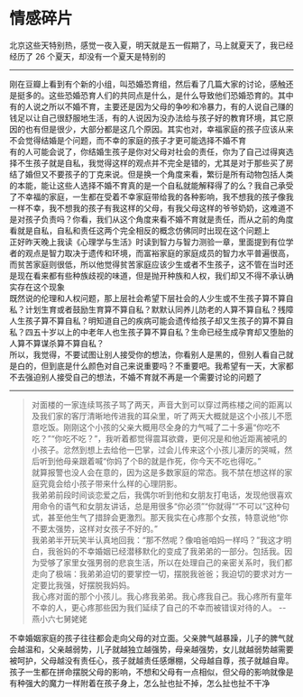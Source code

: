 # 情感碎片

北京这些天特别热，感觉一夜入夏，明天就是五一假期了，马上就夏天了，我已经经历了 26 个夏天，却没有一个夏天是特别的  

----

刚在豆瓣上看到有个新的小组，叫恐婚恐育组，然后看了几篇大家的讨论，感触还是挺多的。这些恐婚恐育人们的共同点是什么，是什么导致他们恐婚恐育的。其中有的人说之所以不婚不育，主要还是因为父母的争吵和冷暴力，有的人说自己赚的钱足以让自己很舒服地生活，有的人说因为没办法给与孩子好的教育环境，其它原因的也有但是很少，大部分都是这几个原因。其实也对，幸福家庭的孩子应该从来不会觉得结婚是个问题，而不幸的家庭的孩子才更可能选择不婚不育  
有的人可能会说了，你结婚生孩子是你对父母对社会的责任，你为了自己过得爽选择不生孩子就是自私，我觉得这样的观点并不完全是错的，尤其是对于那些买了房结了婚但又不要孩子的丁克来说。但是换一个角度来看，繁衍是所有动物包括人类的本能，能让这些人选择不婚不育真的是一个自私就能解释得了的么？我自己承受了不幸福的家庭，一生都在受着不幸家庭带给我的各种影响，我不想我的孩子像我一样不幸，我不想我的孩子有我这样的父母，有我父母这样的爷爷奶奶，这难道不是对孩子负责吗？你看，我们从这个角度来看不婚不育就是责任，而从之前的角度看就是自私，自私和责任这两个完全相反的概念仿佛同时出现在这个问题上  
正好昨天晚上我读《心理学与生活》时读到智力与智力测验一章，里面提到有位学者的观点是智力取决于遗传和环境，而富裕家庭的家庭成员的智力水平普遍很高，而贫苦家庭则很低，所以他觉得贫苦家庭应该少生或者不生孩子，这不管在当时还是现在看来都有些种族歧视的味道，但是抛开种族和人权，我们却又不得不承认确实存在这个现象  
既然说的伦理和人权问题，那上层社会希望下层社会的人少生或不生孩子算不算自私？计划生育或者鼓励生育算不算自私？默默认同养儿防老的人算不算自私？残障人生孩子算不算自私？明知道自己的疾病可能会遗传给孩子却又生孩子的算不算自私？四五十岁以上的中老年人也生孩子算不算自私？生命已经生成孕育却又堕胎的人算不算谋杀算不算自私？  
所以，我觉得，不要试图让别人接受你的想法，你看别人是黑的，但别人看自己就是白的，但到底是什么颜色对自己来说重要吗？不重要吧。我希望有一天，大家都不去强迫别人接受自己的想法，不婚不育就不再是一个需要讨论的问题了  

----  

> 对面楼的一家连续骂孩子骂了两天，声音大到可以穿过两栋楼之间的距离以及我们家的客厅清晰地传进我的耳朵里，听了两天大概就是这个小孩儿不愿意吃饭。刚刚这个小孩的父亲大概用尽全身的力气喊了二十多遍“你吃不吃？”“你吃不吃？”，我听着都觉得震耳欲聋，更何况是和他近距离被吼的小孩子。忿然到想上去给他一巴掌，过会儿传来这个小孩儿凄厉的哭喊，然后听到他母亲跟着喊“你妈了个B的就是作死，你今天不吃也得吃。”  
就算报警也没人会在意的，因为这是多数家庭的常态。我不禁在想这样的家庭究竟会给小孩子带来什么样的心理阴影。  
我弟弟前段时间谈恋爱之后，我偶尔听到他和女朋友打电话，发现他很喜欢用命令的语气和女朋友讲话，总是用很多“你必须”“你就得”“不可以”这种句式，甚至他生气了措辞会更激烈。那天我实在心疼那个女孩，特意说他“你不要太强势，这样对女孩子不好的。”  
我弟弟半开玩笑半认真地回我：“那不然呢？像咱爸咱妈一样吗？”我这才明白，我爸妈的不幸婚姻已经潜移默化的变成了我弟弟的一部分。包括我。因为受够了家里女强男弱的悲哀生活，所以在处理自己的亲密关系时，我们都走向了极端：我弟弟迫切的要掌控一切，摆脱我爸爸；我迫切的要求对方一定要比我强，好摆脱我妈妈。  
我心疼对面的那个小孩儿。我心疼我弟弟。我心疼我自己。我心疼所有童年不幸的人，更心疼那些因为我们延续了自己的不幸而被错误对待的人。  -- 燕小六七舅姥姥

不幸婚姻家庭的孩子往往都会走向父母的对立面。父亲脾气越暴躁，儿子的脾气就会越温和，父亲越弱势，儿子就越独立越强势，母亲越强势，女儿就越弱势越需要被呵护，父母越没有责任心，孩子就越责任感爆棚，父母越自尊，孩子就越自卑。孩子一生都在拼命摆脱父母的影响，不想和父母有一点相似，但父母的影响就像是有种强大的魔力一样附着在孩子身上，怎么扯也扯不掉，怎么扯也扯不干净  
